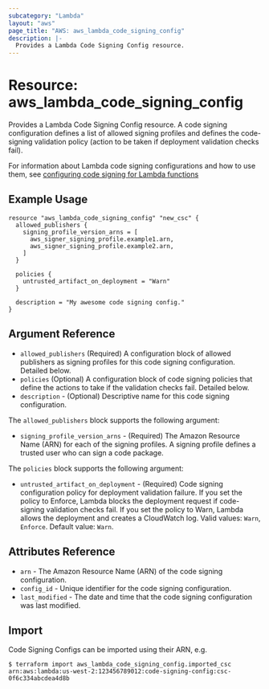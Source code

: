 ```yaml
---
subcategory: "Lambda"
layout: "aws"
page_title: "AWS: aws_lambda_code_signing_config"
description: |-
  Provides a Lambda Code Signing Config resource.
---
```


# Resource: aws_lambda_code_signing_config

Provides a Lambda Code Signing Config resource. A code signing configuration defines a list of allowed signing profiles and defines the code-signing validation policy (action to be taken if deployment validation checks fail).

For information about Lambda code signing configurations and how to use them, see [configuring code signing for Lambda functions][1]

## Example Usage

```hcl
resource "aws_lambda_code_signing_config" "new_csc" {
  allowed_publishers {
    signing_profile_version_arns = [
      aws_signer_signing_profile.example1.arn,
      aws_signer_signing_profile.example2.arn,
    ]
  }

  policies {
    untrusted_artifact_on_deployment = "Warn"
  }

  description = "My awesome code signing config."
}
```

## Argument Reference

* `allowed_publishers` (Required) A configuration block of allowed publishers as signing profiles for this code signing configuration. Detailed below.
* `policies` (Optional) A configuration block of code signing policies that define the actions to take if the validation checks fail. Detailed below.
* `description` - (Optional) Descriptive name for this code signing configuration.

The `allowed_publishers` block supports the following argument:
 * `signing_profile_version_arns` - (Required) The Amazon Resource Name (ARN) for each of the signing profiles. A signing profile defines a trusted user who can sign a code package.
 
The `policies` block supports the following argument:
* `untrusted_artifact_on_deployment` - (Required) Code signing configuration policy for deployment validation failure. If you set the policy to Enforce, Lambda blocks the deployment request if code-signing validation checks fail. If you set the policy to Warn, Lambda allows the deployment and creates a CloudWatch log. Valid values: `Warn`, `Enforce`. Default value: `Warn`.


## Attributes Reference

* `arn` - The Amazon Resource Name (ARN) of the code signing configuration.
* `config_id` - Unique identifier for the code signing configuration.
* `last_modified` - The date and time that the code signing configuration was last modified.

[1]: https://docs.aws.amazon.com/lambda/latest/dg/configuration-codesigning.html

## Import

Code Signing Configs can be imported using their ARN, e.g.

```
$ terraform import aws_lambda_code_signing_config.imported_csc arn:aws:lambda:us-west-2:123456789012:code-signing-config:csc-0f6c334abcdea4d8b
```

